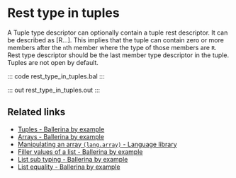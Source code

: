 # Rest type in tuples

A Tuple type descriptor can optionally contain a tuple rest descriptor. It can be described as [R...]. This implies that the tuple can contain zero or more members after the `n`th member where the type of those members are `R`. Rest type descriptor should be the last member type descriptor in the tuple. Tuples are not open by default.

::: code rest_type_in_tuples.bal :::

::: out rest_type_in_tuples.out :::

## Related links
- [Tuples - Ballerina by example](https://ballerina.io/learn/by-example/tuples)
- [Arrays - Ballerina by example](https://ballerina.io/learn/by-example/arrays)
- [Manipulating an array `(lang.array)` - Language library](https://lib.ballerina.io/ballerina/lang.array)
- [Filler values of a list - Ballerina by example](https://ballerina.io/learn/by-example/filler-values-of-a-list)
- [List sub typing - Ballerina by example](https://ballerina.io/learn/by-example/list-subtyping)
- [List equality - Ballerina by example](https://ballerina.io/learn/by-example/list-equality)